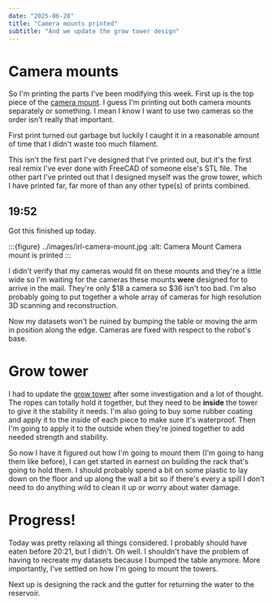 ```yaml
---
date: "2025-06-28"
title: "Camera mounts printed"
subtitle: "And we update the grow tower design"
---
```


# Camera mounts

So I'm printing the parts I've been modifying this week. First up is the top piece of the [camera mount][overhead-camera]. I guess I'm printing out both camera mounts separately or something. I mean I know I want to use two cameras so the order isn't really that important.


First print turned out garbage but luckily I caught it in a reasonable amount of time that I didn't waste too much filament. 

This isn't the first part I've designed that I've printed out, but it's the first real remix I've ever done with FreeCAD of someone else's STL file. The other part I've printed out that I designed myself was the grow tower, which I have printed far, far more of than any other type(s) of prints combined.

19:52
---
Got this finished up today. 


:::{figure} ../images/irl-camera-mount.jpg
:alt: Camera Mount
Camera mount is printed
:::

I didn't verify that my cameras would fit on these mounts and they're a little wide so I'm waiting for the cameras these mounts **were** designed for to arrive in the mail. They're only \$18 a camera so \$36 isn't too bad. I'm also probably going to put together a whole array of cameras for high resolution 3D scanning and reconstruction.

Now my datasets won't be ruined by bumping the table or moving the arm in position along the edge. Cameras are fixed with respect to the robot's base.



# Grow tower

I had to update the [grow tower][grow-tower] after some investigation and a lot of thought. The ropes can totally hold it together, but they need to be __inside__ the tower to give it the stability it needs. I'm also going to buy some rubber coating and apply it to the inside of each piece to make sure it's waterproof. Then I'm going to apply it to the outside when they're joined together to add needed strength and stability.

So now I have it figured out how I'm going to mount them (I'm going to hang them like before), I can get started in earnest on building the rack that's going to hold them. I should probably spend a bit on some plastic to lay down on the floor and up along the wall a bit so if there's every a spill I don't need to do anything wild to clean it up or worry about water damage.


# Progress!

Today was pretty relaxing all things considered. I probably should have eaten before 20:21, but I didn't. Oh well. I shouldn't have the problem of having to recreate my datasets because I bumped the table anymore. More importantly, I've settled on how I'm going to mount the towers.

Next up is designing the rack and the gutter for returning the water to the reservoir.




[grow-tower]: https://github.com/OSRLab/vertical_grow_tower
[overhead-camera]: https://github.com/TheRobotStudio/SO-ARM100/blob/main/Optional/Overhead_Cam_Mount_Webcam/README.md
